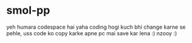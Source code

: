 # smol-pp
yeh humara codespace hai 
yaha coding hogi 
kuch bhi change karne se pehle, uss code ko copy karke apne pc mai save kar lena :)
nzooy :)
